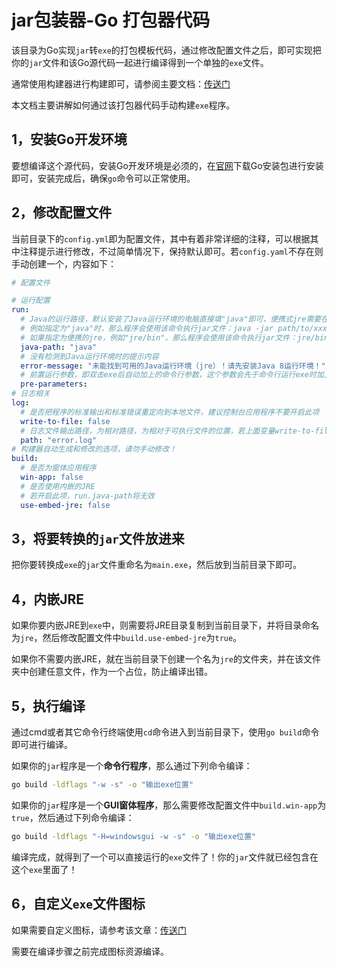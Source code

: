 # jar包装器-Go 打包器代码

该目录为Go实现`jar`转`exe`的打包模板代码，通过修改配置文件之后，即可实现把你的`jar`文件和该Go源代码一起进行编译得到一个单独的`exe`文件。

通常使用构建器进行构建即可，请参阅主要文档：[传送门](../README.md)

本文档主要讲解如何通过该打包器代码手动构建`exe`程序。

## 1，安装Go开发环境

要想编译这个源代码，安装Go开发环境是必须的，在[官网](https://go.dev/)下载Go安装包进行安装即可，安装完成后，确保`go`命令可以正常使用。

## 2，修改配置文件

当前目录下的`config.yml`即为配置文件，其中有着非常详细的注释，可以根据其中注释提示进行修改，不过简单情况下，保持默认即可。若`config.yaml`不存在则手动创建一个，内容如下：

```yaml
# 配置文件

# 运行配置
run:
  # Java的运行路径，默认安装了Java运行环境的电脑直接填"java"即可，便携式jre需要在此指定，若指定为便携jre，则必须是相对路径，相对于生成的exe可执行文件的路径
  # 例如指定为"java"时，那么程序会使用该命令执行jar文件：java -jar path/to/xxx.jar
  # 如果指定为便携的jre，例如"jre/bin"，那么程序会使用该命令执行jar文件：jre/bin/java -jar path/to/xxx.jar
  java-path: "java"
  # 没有检测到Java运行环境时的提示内容
  error-message: "未能找到可用的Java运行环境（jre）！请先安装Java 8运行环境！"
  # 前置运行参数，即双击exe后自动加上的命令行参数，这个参数会先于命令行运行exe时加上的参数，该配置项为字符串数组类型
  pre-parameters:
# 日志相关
log:
  # 是否把程序的标准输出和标准错误重定向到本地文件，建议控制台应用程序不要开启此项
  write-to-file: false
  # 日志文件输出路径，为相对路径，为相对于可执行文件的位置，若上面变量write-to-file为false，则此配置项无效
  path: "error.log"
# 构建器自动生成和修改的选项，请勿手动修改！
build:
  # 是否为窗体应用程序
  win-app: false
  # 是否使用内嵌的JRE
  # 若开启此项，run.java-path将无效
  use-embed-jre: false
```

## 3，将要转换的`jar`文件放进来

把你要转换成`exe`的`jar`文件重命名为`main.exe`，然后放到当前目录下即可。

## 4，内嵌JRE

如果你要内嵌JRE到`exe`中，则需要将JRE目录复制到当前目录下，并将目录命名为`jre`，然后修改配置文件中`build.use-embed-jre`为`true`。

如果你不需要内嵌JRE，就在当前目录下创建一个名为`jre`的文件夹，并在该文件夹中创建任意文件，作为一个占位，防止编译出错。

## 5，执行编译

通过cmd或者其它命令行终端使用`cd`命令进入到当前目录下，使用`go build`命令即可进行编译。

如果你的`jar`程序是一个**命令行程序**，那么通过下列命令编译：

```bash
go build -ldflags "-w -s" -o "输出exe位置"
```

如果你的`jar`程序是一个**GUI窗体程序**，那么需要修改配置文件中`build.win-app`为`true`，然后通过下列命令编译：

```bash
go build -ldflags "-H=windowsgui -w -s" -o "输出exe位置"
```

编译完成，就得到了一个可以直接运行的`exe`文件了！你的`jar`文件就已经包含在这个`exe`里面了！

## 6，自定义`exe`文件图标

如果需要自定义图标，请参考该文章：[传送门](https://juejin.cn/post/7281118263966351372)

需要在编译步骤之前完成图标资源编译。
